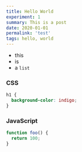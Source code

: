 ```yaml
---
title: Hello World
experiment: 1
summary: This is a post
date: 2020-01-01
permalink: 'test'
tags: hello, world
---
```


- this
- is
- a `list`

### CSS

```css
h1 {
  background-color: indigo;
}
```

### JavaScript

```javascript
function foo() {
  return 100;
}
```
